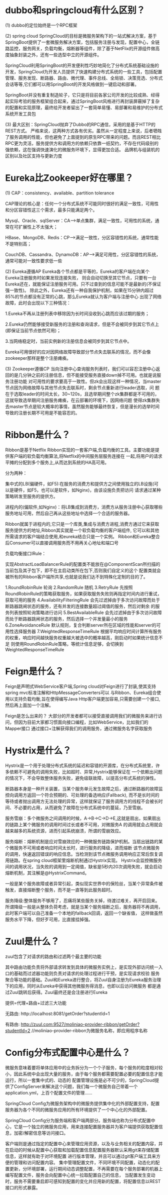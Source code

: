 # dubbo和springcloud有什么区别？

(1) dubbo的定位始终是一个RPC框架

(2) spring cloud
SpringCloud的目标是微服务架构下的一站式解决方案，基于SpringBoot提供了一套微服务解决方案，包括服务注册与发现，配置中心，全链路监控，服务网关，负载均衡，熔断器等组件，除了基于NetFlix的开源组件做高度抽象封装之外，还有一些选型中立的开源组件。

SpringCloud利用SpringBoot的开发便利性巧妙地简化了分布式系统基础设施的开发，SpringCloud为开发人员提供了快速构建分布式系统的一些工具，包括配置管理、服务发现、断路器、路由、微代理、事件总线、全局锁、决策竞选、分布式会话等等,它们都可以用SpringBoot的开发风格做到一键启动和部署。

SpringBoot并没有重复制造轮子，它只是将目前各家公司开发的比较成熟、经得起实际考验的服务框架组合起来，通过SpringBoot风格进行再封装屏蔽掉了复杂的配置和实现原理，最终给开发者留出了一套简单易懂、易部署和易维护的分布式系统开发工具包

(3) 最大区别：SpringCloud抛弃了Dubbo的RPC通信，采用的是基于HTTP的REST方式。
严格来说，这两种方式各有优劣。虽然从一定程度上来说，后者牺牲了服务调用的性能，但也避免了上面提到的原生RPC带来的问题。而且REST相比
RPC更为灵活，服务提供方和调用方的依赖只依靠一纸契约，不存在代码级别的强依赖，这在强调快速演化的微服务环境下，显得更加合适。
品牌机与组装机的区别以及社区支持与更新力度

# Eureka比Zookeeper好在哪里？

(1) CAP：consistency、available、partition tolerance

CAP理论的核心是：任何一个分布式系统不可能同时很好的满足一致性，可用性和分区容错性这三个需求，最多只能满足两个。

Mysql、Oracle、sqlServer：CA-->单点集群，满足一致性，可用性的系统，通常在可扩展性上不太强大；

HBase、MongoDB、Redis：CP-->满足一致性，分区容错性的系统，通常性能不是特别高；

CouchDB、Cassandra、DynamoDB：AP-->满足可用性，分区容错性的系统，通常可能对一致性要求低一些

(2) Eureka遵循AP
Eureka各个节点都是平等的，Eureka的客户端在向某个Eureka注册服务时如果发现连接失败，
则会自动切换至其它节点，只要有一台Eureka还在，就能保证注册服务可用。只不过查到的信息可能不是最新的(不保证强一致性)。
除此之外，Eureka还有一种自我保护机制，如果在15分钟内超过85%的节点都没有正常的心跳，那么Eureka就认为客户端与注册中心
出现了网络故障，此时会出现以下三种情况：

1.Eureka不再从注册列表中移除因为长时间没收到心跳而应该过期的服务；

2.Eureka仍然能够接受新服务的注册和查询请求，但是不会被同步到其它节点上(即保证当前节点依然可用)；

3.当网络稳定时，当前实例新的注册信息会被同步到其它节点中。

Eureka可用很好的应对因网络故障导致部分节点失去联系的情况，而不会像zookeeper那样是整个注册瘫痪。

(3) Zookeeper遵循CP
当向注册中心查询服务列表时，我们可以容忍注册中心返回的是几分钟之前的注册信息，但不能接受服务直接down掉不可用。也就是说服务注册功能
对可用性的要求要高于一致性。但zk会出现这样一种情况，当master节点因为网络故障与其他节点失去联系时，剩余节点重新进行leader选取，问
题在于选取leader的时间太长，30~120s，且选举期间整个zk集群都是不可用的，这就导致选举期间注册服务瘫痪，在云部署的环境下，因网络问题
使得zk集群失去master节点是较大概率的事情，虽然服务能够最终恢复，但是漫长的选举时间导致的注册长期不可用是不能容忍的。

# Ribbon是什么？

Ribbon是基于Netflix Ribbon实现的一套客户端,负载均衡的工具。主要功能是提供客户端的软负载均衡算法,将Netflix的中间服务层服务连接在
一起,将用户的请求平摊的分配到多个服务上,从而达到系统的HA高可用。

分为两种：

集中式的LB(偏硬件，如F5):在服务的消费方和提供方之间使用独立的LB设施(可以是硬件，如F5，也可以是软件，如Nginx)，由该设施负责把访问
请求通过某种策略转发至服务的提供方。

进程内的(偏软件,如Nginx)：将LB集成到消费方，消费方从服务注册中心获取哪些服务地址可用，然后自己再从这些地址中选择一个合适的服务器。

Ribbon就属于进程内的,它只是一个库类,集成与消费方进程,消费方通过它来获取服务提供方的地址,Ribbon其实就是一个软负载均衡的客户端组件,
它可以和其他所需请求的客户端结合使用,和eureka结合只是一个实例。
Ribbon和Eureka整合后Consumer可以直接调用服务而不用再关心地址和端口号

负载均衡接口IRule：

实现AbstractLoadBalancerRule的配置类不能放在@ComponentScan所扫描的当前包及其子包下，即不在主启动类所在包下,否则我们自定义的这个
配置类就会被所有的Ribbon客户端所共享,也就是说我们达不到特殊化定制的目的了。

1.RoundRobinRule 轮询
2.RandomRule 随机
3.RetryRule 先按照RoundRobinRule的策略获取服务，如果获取服务失败则再指定时间内进行重试，获取可用的服务
4.AvailabilityFilteringRule 会先过滤掉由于多次访问故障而处于断路器跳闸状态的服务，还有并发的连接数量超过阈值的服务，然后对剩余
的服务列表按照轮询策略进行访问
5.BestAvailableRule 会先过滤掉由于多次访问故障而处于断路器跳闸状态的服务，然后选择一个并发量最小的服务
6.ZoneAvoidanceRule 默认规则，复合判断server所在区域的性能和server的可用性选择服务器
7.WeightedResponseTimeRule 根据平均响应时间计算所有服务的权重，响应时间越快服务权重越大被选中的概率越高，刚启动时如果统计信息不足
则使用RoundRobinRule策略，等统计信息足够，会切换到WeightedResponseTimeRule



# Feign是什么？

Feign是声明式WebService客户端,Spring cloud对Feign进行了封装,使其支持spring mvc标准注解和HttpMessageConverters可以
与Ribbon、Eureka组合使用以支持负载均衡,旨在使得编写Java Http客户端更加容易,只需要创建一个接口,然后再上面加一个注解。

Feign是怎么出来的？
大部分的开发者都可以接受直接调用我们的微服务来进行访问，但因为目前大家都习惯面向接口编程，比如WebService，比如我们的Mapper接口
通过接口+注解获得我们的调用服务，通过微服务名字获取服务

# Hystrix是什么？

Hystrix是一个用于处理分布式系统的延迟和容错的开源库，在分布式系统里，许多依赖不可避免的调用失败，比如超时、异常,Hystrix能够保证在
一个依赖出问题的情况下，不会导致整体服务失败，避免级联故障，以提高分布式系统的弹性。

断路器本身是一种开关装置，当某个服务单元发生故障之后，通过断路器的故障监控向调用方返回一个符合预期的、可处理的备选响应(Fallback),
而不是长时间的等待或者抛出调用方无法处理的异常，这样就保证了服务调用方的线程不会被长时间、不必要的占用，从而避免了故障在分布式系统中的蔓延，乃至雪崩。

服务雪崩：多个微服务之间调用的时候，A->B->C->D->E,这就是扇出，如果扇出的链路上某个微服务的调用时间过长或者不可用，对微服务A
的调用就会占用就会越来越多的系统资源，进而引起系统崩溃，所谓的雪崩效应。

服务熔断：熔断机制是应对雪崩效应的一种微服务链路保护机制。当扇出链路的某个微服务不可用或者响应时间太长时，进行服务的降级，进而熔断
该节点微服务的调用，快速返回错误的响应信息。当检测到该节点微服务调用响应正常后恢复调用链路。在spring cloud框架里熔断机制通过Hystrix实现。
Hystrix会监控微服务间的调用状况，当失败的调用到一定阈值，缺省是5秒内20次调用失败，就会启动熔断机制，其注解是@HystrixCommand。

一般是某个服务故障或者异常引起，类似现实世界中的保险丝，当某个异常条件被触发，直接熔断整个服务，而不是一直等到此服务超时。

服务降级:整体服务不够用了，忍痛将某些服务关掉，待渡过难关，再开启回来。
所谓降级一般是从整体负荷考虑，就是当某个服务熔断之后，服务器将不再调用，此时客户端可以自己准备一个本地的fallback回调，返回一个缺省值，
这样做虽然服务水平下降，但好歹可用，比直接挂掉强。

# Zuul是什么？

zuul包含了对请求的路由和过滤两个最主要的功能

其中路由功能负责将外部请求转发到具体的微服务实例上，是实现外部访问统一入口的基础而过滤器功能则负责对请求的处理过程进行干预，是实现请求校验
服务聚合等功能的基础。Zuul和Eureka进行整合，将Zuul自身注册为Eureka服务治理下的应用，同时从Eureka中获得其他微服务得消息，也即以后访问微服务
都是通过Zuul跳转后获得。Zuul最终还是会注册进行Eureka

提供=代理+路由+过滤三大功能

无路由: http://localhost:8081/getOrder?studentId=1

有路由: http://zuul.com:9527/moliniao-provider-ribbon/getOrder?studentId=2  //moliniao-provider-ribbon为微服务名称，即应用程序名称

# Config分布式配置中心是什么？

微服务意味着要将单体应用中的业务拆分为一个个子服务，每个服务的粒度相对较小，因此系统中会出现大量的服务，由于每个服务都需要配置必要的配置信息才能运行，所以一套集中式的、动态的
配置管理设施是必不可少的，SpringCloud提供了ConfigServer来解决这个问题，我们每一个微服务自己带着一个application.yml，上百个配置文件的管理......

SpringCloud Config为微服务架构中的微服务提供集中化的外部配置支持，配置服务器为各个不同的微服务应用的所有环境提供了一个中心化的外部配置。

SpringCloud Config分为服务端和客户端两部分。服务端也称为分布式配置中心，它是一个独立的微服务应用，用来连接配置服务器并为客户端提供获取配置信息，加密/解密信息等访问接口。

客户端则是通过指定的配置中心来管理应用资源，以及与业务相关的配置内容，并在启动的时候从配置中心获取和加载配置信息配置服务器默认采用git来存储配置信息，这样就有助于对环境配置
进行版本管理，并且可以通过git客户端工具来方便的管理和访问配置内容。
集中管理配置文件，不同环境不同配置，动态化的配置更新，分环境部署，运行期间动态调整配置，不再需要在每个服务部署的机器上编写配置文件，服务会向配置中心统一拉取配置自己的信息，
当配置发生变动时，服务不需要重启即可感知到配置的变化并应用新的配置，将配置信息以REST接口的形式暴露。
